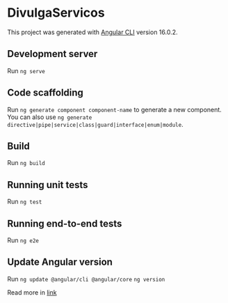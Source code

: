 # DivulgaServicos

This project was generated with [Angular CLI](https://github.com/angular/angular-cli) version 16.0.2.

## Development server

Run `ng serve`

## Code scaffolding

Run `ng generate component component-name` to generate a new component. You can also use `ng generate directive|pipe|service|class|guard|interface|enum|module`.

## Build

Run `ng build`

## Running unit tests

Run `ng test`

## Running end-to-end tests

Run `ng e2e`

## Update Angular version

Run `ng update @angular/cli @angular/core`
`ng version`

Read more in [link](https://javascript.plainenglish.io/how-to-upgrade-from-angular-14-to-angular-15-24d2e326281e)
